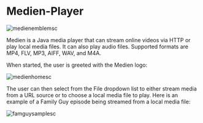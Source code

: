 # Medien-Player

![medienemblemsc](https://cloud.githubusercontent.com/assets/25370724/23001361/e853d910-f3b2-11e6-80aa-05017440edc9.png)

Medien is a Java media player that can stream online videos via HTTP or play local media files. It can also play
audio files. Supported formats are MP4, FLV, MP3, AIFF, WAV, and M4A. 

When started, the user is greeted with the Medien logo:

![medienhomesc](https://cloud.githubusercontent.com/assets/25370724/23026609/cb96e560-f42f-11e6-9791-2b65926a8220.png)

The user can then select from the File dropdown list to either stream media from a URL source or to choose a local media file to play. Here is an example of a Family Guy episode being streamed from a local media file:

![famguysamplesc](https://cloud.githubusercontent.com/assets/25370724/23026697/1711fa52-f430-11e6-9873-baf258335e21.png)
